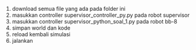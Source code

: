 1. download semua file yang ada pada folder ini
2. masukkan controller supervisor_controller_py.py pada robot supervisor
3. masukkan controller supervisor_python_soal_1.py pada robot bb-8
4. simpan world dan kode
5. reload kembali simulasi
6. jalankan
